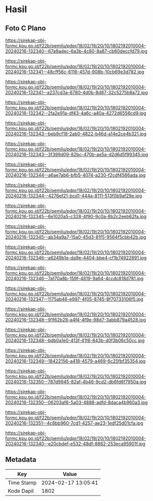 # Hasil

## Foto C Plano

https://sirekap-obj-formc.kpu.go.id/f22b/pemilu/pdpr/18/02/19/20/10/1802192010004-20240216-132340--67a9adec-6a3b-4c80-8a87-cb60deccfd79.jpg

https://sirekap-obj-formc.kpu.go.id/f22b/pemilu/pdpr/18/02/19/20/10/1802192010004-20240216-132341--48cff56c-6116-457d-908b-10cb69e3d782.jpg

https://sirekap-obj-formc.kpu.go.id/f22b/pemilu/pdpr/18/02/19/20/10/1802192010004-20240216-132341--a237cd3a-6780-4d0b-8d87-32c5275b8a72.jpg

https://sirekap-obj-formc.kpu.go.id/f22b/pemilu/pdpr/18/02/19/20/10/1802192010004-20240216-132342--2fa2e91a-df43-4a6c-a40a-4272d6556cd9.jpg

https://sirekap-obj-formc.kpu.go.id/f22b/pemilu/pdpr/18/02/19/20/10/1802192010004-20240216-132343--beb9cf18-2ab0-4822-b46d-a14e2ce4b321.jpg

https://sirekap-obj-formc.kpu.go.id/f22b/pemilu/pdpr/18/02/19/20/10/1802192010004-20240216-132343--3f399d09-82bc-470b-ae5a-d2d6d5f99345.jpg

https://sirekap-obj-formc.kpu.go.id/f22b/pemilu/pdpr/18/02/19/20/10/1802192010004-20240216-132344--a6ae7ab6-bfb5-4074-a230-f2cdf4566ada.jpg

https://sirekap-obj-formc.kpu.go.id/f22b/pemilu/pdpr/18/02/19/20/10/1802192010004-20240216-132344--4276ef21-bcd1-444a-8111-513f0b9af29e.jpg

https://sirekap-obj-formc.kpu.go.id/f22b/pemilu/pdpr/18/02/19/20/10/1802192010004-20240216-132345--6e1020a5-c328-4f90-9c0a-8b2c2eeb62fa.jpg

https://sirekap-obj-formc.kpu.go.id/f22b/pemilu/pdpr/18/02/19/20/10/1802192010004-20240216-132345--ab34a9a7-15a0-45d3-81f5-9564f5cbb42b.jpg

https://sirekap-obj-formc.kpu.go.id/f22b/pemilu/pdpr/18/02/19/20/10/1802192010004-20240216-132346--a6249b1e-da9e-4404-bbe4-cf1b74922891.jpg

https://sirekap-obj-formc.kpu.go.id/f22b/pemilu/pdpr/18/02/19/20/10/1802192010004-20240216-132346--7a170a8b-159f-4819-9a64-4ccdc818d781.jpg

https://sirekap-obj-formc.kpu.go.id/f22b/pemilu/pdpr/18/02/19/20/10/1802192010004-20240216-132347--1175ab46-e997-4f05-8745-8f70733106f5.jpg

https://sirekap-obj-formc.kpu.go.id/f22b/pemilu/pdpr/18/02/19/20/10/1802192010004-20240216-132348--91f62b28-a4f4-4f9e-98d7-3abb879a4528.jpg

https://sirekap-obj-formc.kpu.go.id/f22b/pemilu/pdpr/18/02/19/20/10/1802192010004-20240216-132348--bdb0a1e0-413f-41f6-843b-d0f3b06c50cc.jpg

https://sirekap-obj-formc.kpu.go.id/f22b/pemilu/pdpr/18/02/19/20/10/1802192010004-20240216-132349--18422156-a418-4579-a469-6c25fbf35354.jpg

https://sirekap-obj-formc.kpu.go.id/f22b/pemilu/pdpr/18/02/19/20/10/1802192010004-20240216-132350--787d9945-82af-4b46-9cd2-db6fd6f7950a.jpg

https://sirekap-obj-formc.kpu.go.id/f22b/pemilu/pdpr/18/02/19/20/10/1802192010004-20240216-132350--06203af6-5a03-4888-adfd-8daca4b960a3.jpg

https://sirekap-obj-formc.kpu.go.id/f22b/pemilu/pdpr/18/02/19/20/10/1802192010004-20240216-132351--4c8bb960-7cd1-4257-ae23-1edf25d01cfa.jpg

https://sirekap-obj-formc.kpu.go.id/f22b/pemilu/pdpr/18/02/19/20/10/1802192010004-20240216-132340--e20cbdef-e532-48df-8862-253eca95901f.jpg


## Metadata

| Key        | Value               |
| ---------- | ------------------- |
| Time Stamp | 2024-02-17 13:05:41 |
| Kode Dapil | 1802                |



